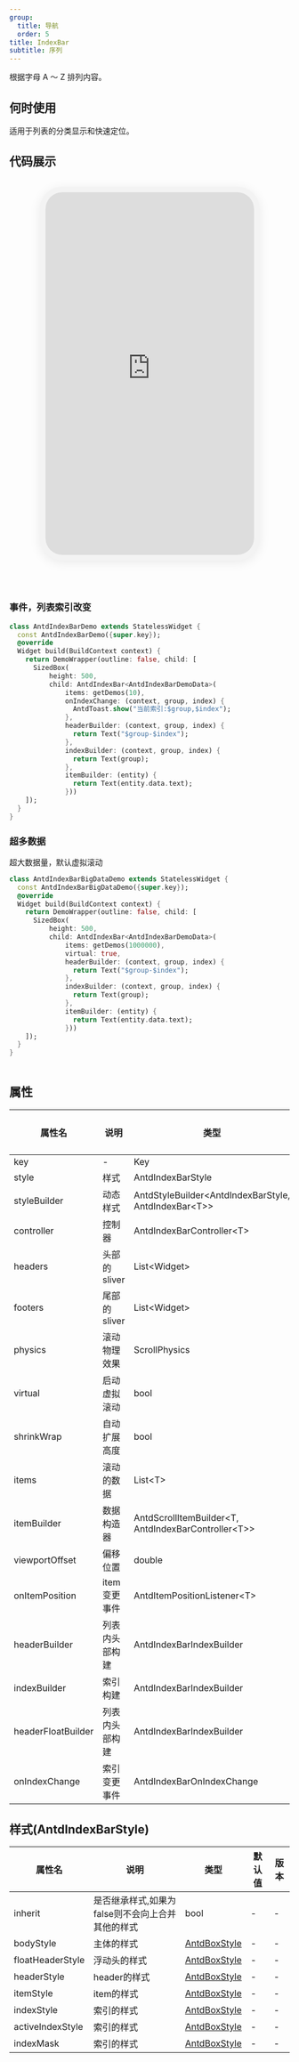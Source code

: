 ```yaml
---
group:
  title: 导航
  order: 5
title: IndexBar
subtitle: 序列
---
```

根据字母 A ～ Z 排列内容。
## 何时使用
适用于列表的分类显示和快速定位。

## 代码展示

<div class='preview-container'>
<div class='phone-preview'>
<iframe src='https://opensourcenocode.github.io/antd-flutter?target=AntdIndexBar'></iframe>
</div>
<div style='flex: 1;'>

### 事件，列表索引改变


```dart
class AntdIndexBarDemo extends StatelessWidget {
  const AntdIndexBarDemo({super.key});
  @override
  Widget build(BuildContext context) {
    return DemoWrapper(outline: false, child: [
      SizedBox(
          height: 500,
          child: AntdIndexBar<AntdIndexBarDemoData>(
              items: getDemos(10),
              onIndexChange: (context, group, index) {
                AntdToast.show("当前索引:$group,$index");
              },
              headerBuilder: (context, group, index) {
                return Text("$group-$index");
              },
              indexBuilder: (context, group, index) {
                return Text(group);
              },
              itemBuilder: (entity) {
                return Text(entity.data.text);
              }))
    ]);
  }
}

```

### 超多数据

超大数据量，默认虚拟滚动

```dart
class AntdIndexBarBigDataDemo extends StatelessWidget {
  const AntdIndexBarBigDataDemo({super.key});
  @override
  Widget build(BuildContext context) {
    return DemoWrapper(outline: false, child: [
      SizedBox(
          height: 500,
          child: AntdIndexBar<AntdIndexBarDemoData>(
              items: getDemos(1000000),
              virtual: true,
              headerBuilder: (context, group, index) {
                return Text("$group-$index");
              },
              indexBuilder: (context, group, index) {
                return Text(group);
              },
              itemBuilder: (entity) {
                return Text(entity.data.text);
              }))
    ]);
  }
}

```

</div>
</div>

  <style>
.preview-container {
  display: flex;
  gap: 24px;
  margin: 32px 0;
  align-items: start;
}

.phone-preview {
  min-width: 375px;
  max-width: 375px;
  border: 10px solid #f3f3f3;
  border-radius: 40px;
  background: #fff;
  box-shadow: 0 4px 20px rgba(0, 0, 0, 0.08);
  overflow: hidden;
  height: 652px;
  width: 393px;
  position: sticky;
  top: 80px;
}

.phone-preview iframe {
  width: 100%;
  height: 100%;
  border: none;
}

.code-block {
  max-height: 100%;
  margin: 16px 0;
  overflow-y: scroll;
}

.dumi-default-source-code {
  margin: 0 !important;
}

.markdown .dumi-default-source-code >pre.prism-code {
  padding: 12px !important;
  font-size: 12px !important;
}

@media (max-width: 960px) {
  .preview-container {
    flex-direction: column;
  }
  
  .phone-preview {
    width: 100%;
    max-width: 375px;
    margin: 0 auto 24px;
    position: static;
  }
}

/* Dart 代码高亮主题 - 基于 VS Code 暗色主题优化 */
.prism-code {
  display: block;
  overflow-x: auto;
  padding: 1em;
  border-radius: 6px;
  font-family: 'Fira Code', 'Consolas', 'Monaco', monospace;
  font-size: 14px;
  line-height: 1.5;
  color: #d4d4d4;
  background: #1e1e1e;
}

/* 基础元素 */
.prism-code .hljs-keyword { color: #569cd6; font-weight: bold; }          /* 关键字 */
.prism-code .hljs-built_in { color: #4ec9b0; }                           /* 内置类型 */
.prism-code .hljs-type { color: #4ec9b0; }                               /* 类型声明 */
.prism-code .hljs-literal { color: #569cd6; }                            /* 字面量 */
.prism-code .hljs-number { color: #b5cea8; }                             /* 数字 */
.prism-code .hljs-string { color: #ce9178; }                             /* 字符串 */
.prism-code .hljs-comment { color: #6a9955; font-style: italic; }        /* 注释 */
.prism-code .hljs-meta { color: #9b9b9b; }                               /* 元信息 */

/* Dart 特有元素 */
.prism-code .hljs-constant { color: #4fc1ff; }                           /* const/final */
.prism-code .hljs-function { color: #dcdcaa; }                           /* 函数名 */
.prism-code .hljs-title.class_ { color: #4ec9b0; text-decoration: underline; } /* 类名 */
.prism-code .hljs-params { color: #9cdcfe; }                             /* 参数 */
.prism-code .hljs-variable { color: #9cdcfe; }                           /* 变量 */
.prism-code .hljs-annotation { color: #d4d4d4; background: #3a3a3a; }    /* 注解 */
.prism-code .hljs-punctuation { color: #d4d4d4; }                        /* 标点符号 */

/* 特殊增强 */
.prism-code .hljs-constructor { color: #c586c0; }                        /* 构造函数 */
.prism-code .hljs-named-parameter { color: #9cdcfe; font-style: italic; }/* 命名参数 */
.prism-code .hljs-generic { color: #4ec9b0; opacity: 0.8; }              /* 泛型符号 */
.prism-code .hljs-typedef { color: #4ec9b0; text-decoration: underline; }/* typedef */

/* 行号样式 (可选) */
.prism-code .hljs-ln-numbers {
  color: #858585;
  text-align: right;
  padding-right: 12px;
}
</style>

## 属性
| 属性名 | 说明 | 类型 | 默认值 | 版本 |
| --- | --- | --- | --- | --- |
| key | - | Key | - | - |
| style | 样式 | AntdIndexBarStyle | - | - |
| styleBuilder | 动态样式 | AntdStyleBuilder&lt;AntdIndexBarStyle, AntdIndexBar&lt;T&gt;&gt; | - | - |
| controller | 控制器 | AntdIndexBarController&lt;T&gt; | - | - |
| headers | 头部的sliver | List&lt;Widget&gt; | - | - |
| footers | 尾部的sliver | List&lt;Widget&gt; | - | - |
| physics | 滚动物理效果 | ScrollPhysics | - | - |
| virtual | 启动虚拟滚动 | bool | true | - |
| shrinkWrap | 自动扩展高度 | bool | - | - |
| items | 滚动的数据 | List&lt;T&gt; | - | - |
| itemBuilder | 数据构造器 | AntdScrollItemBuilder&lt;T, AntdIndexBarController&lt;T&gt;&gt; | - | - |
| viewportOffset | 偏移位置 | double | - | - |
| onItemPosition | item变更事件 | AntdItemPositionListener&lt;T&gt; | - | - |
| headerBuilder | 列表内头部构建 | AntdIndexBarIndexBuilder | - | - |
| indexBuilder | 索引构建 | AntdIndexBarIndexBuilder | - | - |
| headerFloatBuilder | 列表内头部构建 | AntdIndexBarIndexBuilder | - | - |
| onIndexChange | 索引变更事件 | AntdIndexBarOnIndexChange | - | - |


## 样式(AntdIndexBarStyle) <a id='AntdIndexBarStyle'></a>

| 属性名 | 说明 | 类型 | 默认值 | 版本 |
| --- | --- | --- | --- | --- |
| inherit | 是否继承样式,如果为false则不会向上合并其他的样式 | bool | - | - |
| bodyStyle | 主体的样式 | [AntdBoxStyle](../components/antd-box/#AntdBoxStyle) | - | - |
| floatHeaderStyle | 浮动头的样式 | [AntdBoxStyle](../components/antd-box/#AntdBoxStyle) | - | - |
| headerStyle | header的样式 | [AntdBoxStyle](../components/antd-box/#AntdBoxStyle) | - | - |
| itemStyle | item的样式 | [AntdBoxStyle](../components/antd-box/#AntdBoxStyle) | - | - |
| indexStyle | 索引的样式 | [AntdBoxStyle](../components/antd-box/#AntdBoxStyle) | - | - |
| activeIndexStyle | 索引的样式 | [AntdBoxStyle](../components/antd-box/#AntdBoxStyle) | - | - |
| indexMask | 索引的样式 | [AntdBoxStyle](../components/antd-box/#AntdBoxStyle) | - | - |



